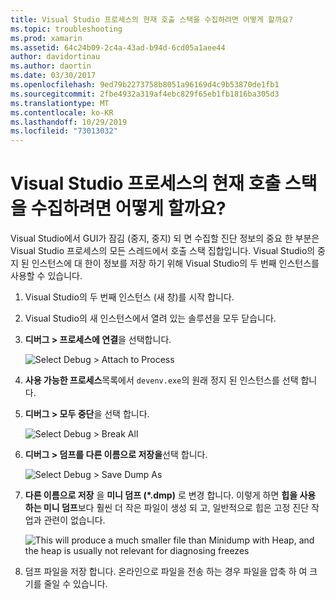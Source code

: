 ```yaml
---
title: Visual Studio 프로세스의 현재 호출 스택을 수집하려면 어떻게 할까요?
ms.topic: troubleshooting
ms.prod: xamarin
ms.assetid: 64c24b09-2c4a-43ad-b94d-6cd05a1aee44
author: davidortinau
ms.author: daortin
ms.date: 03/30/2017
ms.openlocfilehash: 9ed79b2273758b8051a96169d4c9b53870de1fb1
ms.sourcegitcommit: 2fbe4932a319af4ebc829f65eb1fb1816ba305d3
ms.translationtype: MT
ms.contentlocale: ko-KR
ms.lasthandoff: 10/29/2019
ms.locfileid: "73013032"
---
```

# <a name="how-do-i-collect-the-current-call-stacks-of-the-visual-studio-process"></a>Visual Studio 프로세스의 현재 호출 스택을 수집하려면 어떻게 할까요?

Visual Studio에서 GUI가 잠김 (중지, 중지) 되 면 수집할 진단 정보의 중요 한 부분은 Visual Studio 프로세스의 모든 스레드에서 호출 스택 집합입니다. Visual Studio의 중지 된 인스턴스에 대 한이 정보를 저장 하기 위해 Visual Studio의 두 번째 인스턴스를 사용할 수 있습니다.

1. Visual Studio의 두 번째 인스턴스 (새 창)를 시작 합니다.

2. Visual Studio의 새 인스턴스에서 열려 있는 솔루션을 모두 닫습니다.

3. **디버그 > 프로세스에 연결**을 선택합니다.

   ![](vs-callstack-images/image1.png "Select Debug > Attach to Process")

4. **사용 가능한 프로세스**목록에서 `devenv.exe`의 원래 정지 된 인스턴스를 선택 합니다.

5. **디버그 > 모두 중단**을 선택 합니다.

   ![](vs-callstack-images/image2.png "Select Debug > Break All")

6. **디버그 > 덤프를 다른 이름으로 저장을**선택 합니다.

   ![](vs-callstack-images/image3.png "Select Debug > Save Dump As")

7. **다른 이름으로 저장** 을 **미니 덤프 (\*.dmp)** 로 변경 합니다. 이렇게 하면 **힙을 사용 하는 미니 덤프**보다 훨씬 더 작은 파일이 생성 되 고, 일반적으로 힙은 고정 진단 작업과 관련이 없습니다.

   ![](vs-callstack-images/image4.png "This will produce a much smaller file than Minidump with Heap, and the heap is usually not relevant for diagnosing freezes")

8. 덤프 파일을 저장 합니다. 온라인으로 파일을 전송 하는 경우 파일을 압축 하 여 크기를 줄일 수 있습니다.
